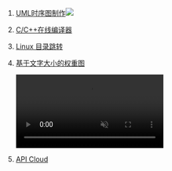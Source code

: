 1. [UML时序图制作](http://knsv.github.io/mermaid/index.html)![](http://knsv.github.io/mermaid/images/header.png)
2. [C/C++在线编译器](https://www.hackerrank.com/)
3. [Linux 目录跳转](https://github.com/rupa/z) 
4. [基于文字大小的权重图](https://research.kapiche.com/)

	<video loop="" autoplay="" muted="">
                        <source src="https://storage.googleapis.com/static.kapiche.com/research/073b/img/screencast.webm" type="video/webm">
                        <source src="https://storage.googleapis.com/static.kapiche.com/research/073b/img/screencast.mp4" type="video/mp4">
                    </video>

5. [API Cloud](http://www.apicloud.com/)